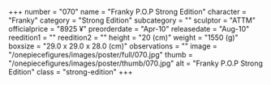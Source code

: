 +++
number = "070"
name = "Franky P.O.P Strong Edition"
character = "Franky"
category = "Strong Edition"
subcategory = ""
sculptor = "ATTM"
officialprice = "8925 ¥"
preorderdate = "Apr-10"
releasedate = "Aug-10"
reedition1 = ""
reedition2 = ""
height = "20 (cm)"
weight = "1550 (g)"
boxsize = "29.0 x 29.0 x 28.0 (cm)"
observations = ""
image = "/onepiecefigures/images/poster/full/070.jpg"
thumb = "/onepiecefigures/images/poster/thumb/070.jpg"
alt = "Franky P.O.P Strong Edition"
class = "strong-edition"
+++

